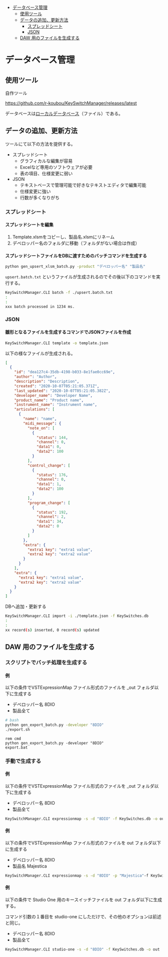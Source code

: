 <!-- TOC -->

- [データベース管理](#データベース管理)
    - [使用ツール](#使用ツール)
    - [データの追加、更新方法](#データの追加更新方法)
        - [スプレッドシート](#スプレッドシート)
        - [JSON](#json)
    - [DAW 用のファイルを生成する](#daw-用のファイルを生成する)

<!-- /TOC -->

# データベース管理



##  使用ツール

自作ツール

https://github.com/r-koubou/KeySwitchManager/releases/latest

データベースは[ローカルデータベース](http://www.litedb.org/)（ファイル）である。



## データの追加、更新方法

ツールにて以下の方法を提供する。

- スプレッドシート
    - グラフィカルな編集が容易
    - Excelなど専用のソフトウェアが必要
    - 表の項目、仕様変更に弱い
- JSON
    - テキストベースで管理可能で好きなテキストエディタで編集可能
    - 仕様変更に強い
    - 行数が多くなりがち



### スプレッドシート

#### スプレッドシートを編集

1. Template.xlsmをコピーし、製品名.xlsmにリネーム
2. デベロッパー名のフォルダに移動（フォルダがない場合は作成）

#### スプレッドシートファイルをDBに渡すためのバッチコマンドを生成する

```bash
python gen_upsert_xlsm_batch.py -product "デベロッパー名" "製品名"
```

`upsert.batch.txt` というファイルが生成されるのでその後以下のコマンドを実行する。

```bash
KeySwitchManager.CLI batch -f ./upsert.batch.txt
:
:
xxx batch processed in 1234 ms.
```



### JSON

#### 雛形となるファイルを生成するコマンドでJSONファイルを作成

```bat
KeySwitchManager.CLI template -o template.json
```

以下の様なファイルが生成される。

```json
[
  {
    "id": "dea127c4-35db-4198-b033-8e1fae0cc69e",
    "author": "Author",
    "description": "Description",
    "created": "2020-10-07T05:21:05.371Z",
    "last_updated": "2020-10-07T05:21:05.382Z",
    "developer_name": "Developer Name",
    "product_name": "Product name",
    "instrument_name": "Instrument name",
    "articulations": [
      {
        "name": "name",
        "midi_message": {
          "note_on": [
            {
              "status": 144,
              "channel": 0,
              "data1": 0,
              "data2": 100
            }
          ],
          "control_change": [
            {
              "status": 176,
              "channel": 0,
              "data1": 1,
              "data2": 100
            }
          ],
          "program_change": [
            {
              "status": 192,
              "channel": 2,
              "data1": 34,
              "data2": 0
            }
          ]
        },
        "extra": {
          "extra1 key": "extra1 value",
          "extra2 key": "extra2 value"
        }
      }
    ],
    "extra": {
      "extra1 key": "extra1 value",
      "extra2 key": "extra2 value"
    }
  }
]
```

DBへ追加・更新する

```bash
KeySwitchManager.CLI import -i ./template.json -f KeySwitches.db
:
:
xx record(s) inserted, 0 record(s) updated
```



## DAW 用のファイルを生成する

### スクリプトでバッチ処理を生成する

#### 例

以下の条件でVSTExpressionMap ファイル形式のファイルを _out フォルダ以下に生成する

- デベロッパー名 8DIO
- 製品全て

```bash
# bash
python gen_export_batch.py -developer "8DIO"
./export.sh
```

```dos
rem cmd
python gen_export_batch.py -developer "8DIO"
export.bat
```



### 手動で生成する

#### 例

以下の条件でVSTExpressionMap ファイル形式のファイルを _out フォルダ以下に生成する

- デベロッパー名 8DIO
- 製品全て

```bash
KeySwitchManager.CLI expressionmap -s -d "8DIO" -f KeySwitches.db -o out
```

#### 例

以下の条件でVSTExpressionMap ファイル形式のファイルを out フォルダ以下に生成する

- デベロッパー名 8DIO
- 製品名 Majestica

```bash
KeySwitchManager.CLI expressionmap -s -d "8DIO" -p "Majestica"-f KeySwitches.db -o out
```

#### 例

以下の条件で Studio One 用のキースイッチファイルを out フォルダ以下に生成する。

コマンド引数の１番目を studio-one にしただけで、その他のオプションは前述と同じ。

- デベロッパー名 8DIO
- 製品全て

```bash
KeySwitchManager.CLI studio-one -s -d "8DIO" -f KeySwitches.db -o out
```

